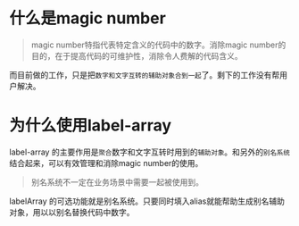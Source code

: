 # 什么是magic number
> magic number特指代表特定含义的代码中的数字。消除magic number的目的，在于提高代码的可维护性，消除令人费解的代码含义。


而目前做的工作，只是把`数字和文字互转的辅助对象合到一起`了。剩下的工作没有帮用户解决。

# 为什么使用label-array
label-array 的主要作用是`聚合`数字和文字互转时用到的`辅助对象`。和另外的`别名系统`结合起来，可以有效管理和消除magic number的使用。
> 别名系统不一定在业务场景中需要一起被使用到。

labelArray 的可选功能就是别名系统。只要同时填入alias就能帮助生成别名辅助对象，用以以别名替换代码中数字。




